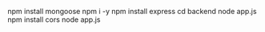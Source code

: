 npm install mongoose
npm i -y
npm install express
cd backend
node app.js
npm install cors
node app.js
